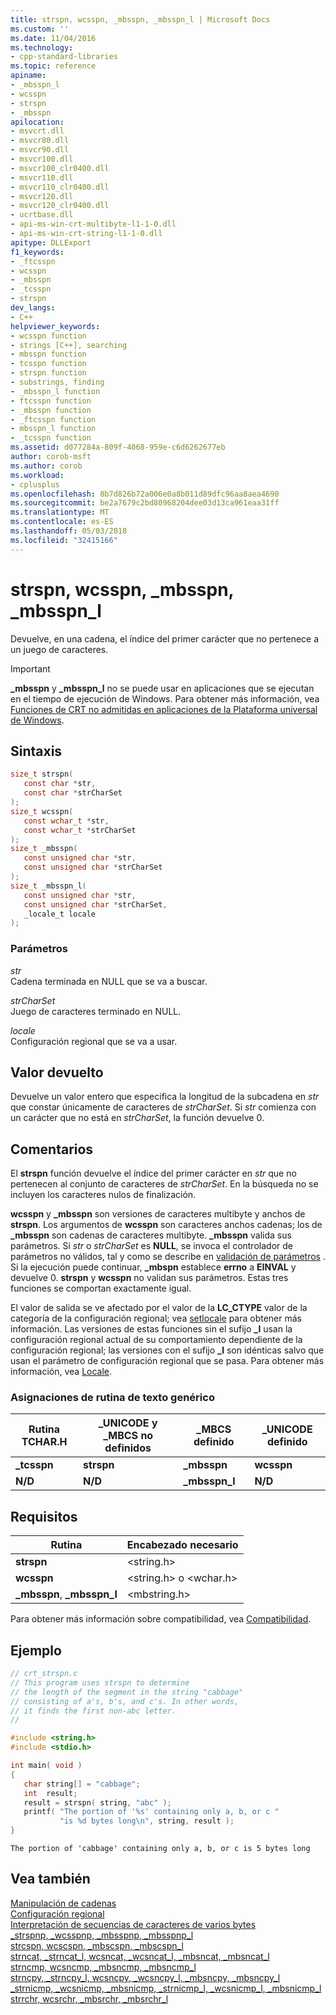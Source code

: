 ```yaml
---
title: strspn, wcsspn, _mbsspn, _mbsspn_l | Microsoft Docs
ms.custom: ''
ms.date: 11/04/2016
ms.technology:
- cpp-standard-libraries
ms.topic: reference
apiname:
- _mbsspn_l
- wcsspn
- strspn
- _mbsspn
apilocation:
- msvcrt.dll
- msvcr80.dll
- msvcr90.dll
- msvcr100.dll
- msvcr100_clr0400.dll
- msvcr110.dll
- msvcr110_clr0400.dll
- msvcr120.dll
- msvcr120_clr0400.dll
- ucrtbase.dll
- api-ms-win-crt-multibyte-l1-1-0.dll
- api-ms-win-crt-string-l1-1-0.dll
apitype: DLLExport
f1_keywords:
- _ftcsspn
- wcsspn
- _mbsspn
- _tcsspn
- strspn
dev_langs:
- C++
helpviewer_keywords:
- wcsspn function
- strings [C++], searching
- mbsspn function
- tcsspn function
- strspn function
- substrings, finding
- _mbsspn_l function
- ftcsspn function
- _mbsspn function
- _ftcsspn function
- mbsspn_l function
- _tcsspn function
ms.assetid: d077284a-809f-4068-959e-c6d6262677eb
author: corob-msft
ms.author: corob
ms.workload:
- cplusplus
ms.openlocfilehash: 8b7d826b72a006e0a8b011d89dfc96aa8aea4690
ms.sourcegitcommit: be2a7679c2bd80968204dee03d13ca961eaa31ff
ms.translationtype: MT
ms.contentlocale: es-ES
ms.lasthandoff: 05/03/2018
ms.locfileid: "32415166"
---
```

# <a name="strspn-wcsspn-mbsspn-mbsspnl"></a>strspn, wcsspn, _mbsspn, _mbsspn_l

Devuelve, en una cadena, el índice del primer carácter que no pertenece a un juego de caracteres.

> [!IMPORTANT]
> **_mbsspn** y **_mbsspn_l** no se puede usar en aplicaciones que se ejecutan en el tiempo de ejecución de Windows. Para obtener más información, vea [Funciones de CRT no admitidas en aplicaciones de la Plataforma universal de Windows](../../cppcx/crt-functions-not-supported-in-universal-windows-platform-apps.md).

## <a name="syntax"></a>Sintaxis

```C
size_t strspn(
   const char *str,
   const char *strCharSet
);
size_t wcsspn(
   const wchar_t *str,
   const wchar_t *strCharSet
);
size_t _mbsspn(
   const unsigned char *str,
   const unsigned char *strCharSet
);
size_t _mbsspn_l(
   const unsigned char *str,
   const unsigned char *strCharSet,
   _locale_t locale
);
```

### <a name="parameters"></a>Parámetros

*str*<br/>
Cadena terminada en NULL que se va a buscar.

*strCharSet*<br/>
Juego de caracteres terminado en NULL.

*locale*<br/>
Configuración regional que se va a usar.

## <a name="return-value"></a>Valor devuelto

Devuelve un valor entero que especifica la longitud de la subcadena en *str* que constar únicamente de caracteres de *strCharSet*. Si *str* comienza con un carácter que no está en *strCharSet*, la función devuelve 0.

## <a name="remarks"></a>Comentarios

El **strspn** función devuelve el índice del primer carácter en *str* que no pertenecen al conjunto de caracteres de *strCharSet*. En la búsqueda no se incluyen los caracteres nulos de finalización.

**wcsspn** y **_mbsspn** son versiones de caracteres multibyte y anchos de **strspn**. Los argumentos de **wcsspn** son caracteres anchos cadenas; los de **_mbsspn** son cadenas de caracteres multibyte. **_mbsspn** valida sus parámetros. Si *str* o *strCharSet* es **NULL**, se invoca el controlador de parámetros no válidos, tal y como se describe en [validación de parámetros](../../c-runtime-library/parameter-validation.md) . Si la ejecución puede continuar, **_mbspn** establece **errno** a **EINVAL** y devuelve 0. **strspn** y **wcsspn** no validan sus parámetros. Estas tres funciones se comportan exactamente igual.

El valor de salida se ve afectado por el valor de la **LC_CTYPE** valor de la categoría de la configuración regional; vea [setlocale](setlocale-wsetlocale.md) para obtener más información. Las versiones de estas funciones sin el sufijo **_l** usan la configuración regional actual de su comportamiento dependiente de la configuración regional; las versiones con el sufijo **_l** son idénticas salvo que usan el parámetro de configuración regional que se pasa. Para obtener más información, vea [Locale](../../c-runtime-library/locale.md).

### <a name="generic-text-routine-mappings"></a>Asignaciones de rutina de texto genérico

|Rutina TCHAR.H|_UNICODE y _MBCS no definidos|_MBCS definido|_UNICODE definido|
|---------------------|------------------------------------|--------------------|-----------------------|
|**_tcsspn**|**strspn**|**_mbsspn**|**wcsspn**|
|**N/D**|**N/D**|**_mbsspn_l**|**N/D**|

## <a name="requirements"></a>Requisitos

|Rutina|Encabezado necesario|
|-------------|---------------------|
|**strspn**|\<string.h>|
|**wcsspn**|\<string.h> o \<wchar.h>|
|**_mbsspn**, **_mbsspn_l**|\<mbstring.h>|

Para obtener más información sobre compatibilidad, vea [Compatibilidad](../../c-runtime-library/compatibility.md).

## <a name="example"></a>Ejemplo

```C
// crt_strspn.c
// This program uses strspn to determine
// the length of the segment in the string "cabbage"
// consisting of a's, b's, and c's. In other words,
// it finds the first non-abc letter.
//

#include <string.h>
#include <stdio.h>

int main( void )
{
   char string[] = "cabbage";
   int  result;
   result = strspn( string, "abc" );
   printf( "The portion of '%s' containing only a, b, or c "
           "is %d bytes long\n", string, result );
}
```

```Output
The portion of 'cabbage' containing only a, b, or c is 5 bytes long
```

## <a name="see-also"></a>Vea también

[Manipulación de cadenas](../../c-runtime-library/string-manipulation-crt.md)<br/>
[Configuración regional](../../c-runtime-library/locale.md)<br/>
[Interpretación de secuencias de caracteres de varios bytes](../../c-runtime-library/interpretation-of-multibyte-character-sequences.md)<br/>
[_strspnp, _wcsspnp, _mbsspnp, _mbsspnp_l](strspnp-wcsspnp-mbsspnp-mbsspnp-l.md)<br/>
[strcspn, wcscspn, _mbscspn, _mbscspn_l](strcspn-wcscspn-mbscspn-mbscspn-l.md)<br/>
[strncat, _strncat_l, wcsncat, _wcsncat_l, _mbsncat, _mbsncat_l](strncat-strncat-l-wcsncat-wcsncat-l-mbsncat-mbsncat-l.md)<br/>
[strncmp, wcsncmp, _mbsncmp, _mbsncmp_l](strncmp-wcsncmp-mbsncmp-mbsncmp-l.md)<br/>
[strncpy, _strncpy_l, wcsncpy, _wcsncpy_l, _mbsncpy, _mbsncpy_l](strncpy-strncpy-l-wcsncpy-wcsncpy-l-mbsncpy-mbsncpy-l.md)<br/>
[_strnicmp, _wcsnicmp, _mbsnicmp, _strnicmp_l, _wcsnicmp_l, _mbsnicmp_l](strnicmp-wcsnicmp-mbsnicmp-strnicmp-l-wcsnicmp-l-mbsnicmp-l.md)<br/>
[strrchr, wcsrchr, _mbsrchr, _mbsrchr_l](strrchr-wcsrchr-mbsrchr-mbsrchr-l.md)<br/>
